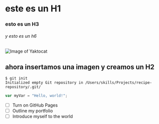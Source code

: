 # este es un H1
### esto es un H3
###### y esto es un h6


![Image of Yaktocat](https://octodex.github.com/images/yaktocat.png)

## ahora insertamos una imagen y creamos un H2

```
$ git init
Initialized empty Git repository in /Users/skills/Projects/recipe-repository/.git/
```

``` javascript
var myVar = "Hello, world!";
```
- [ ] Turn on GitHub Pages
- [ ] Outline my portfolio
- [ ] Introduce myself to the world
